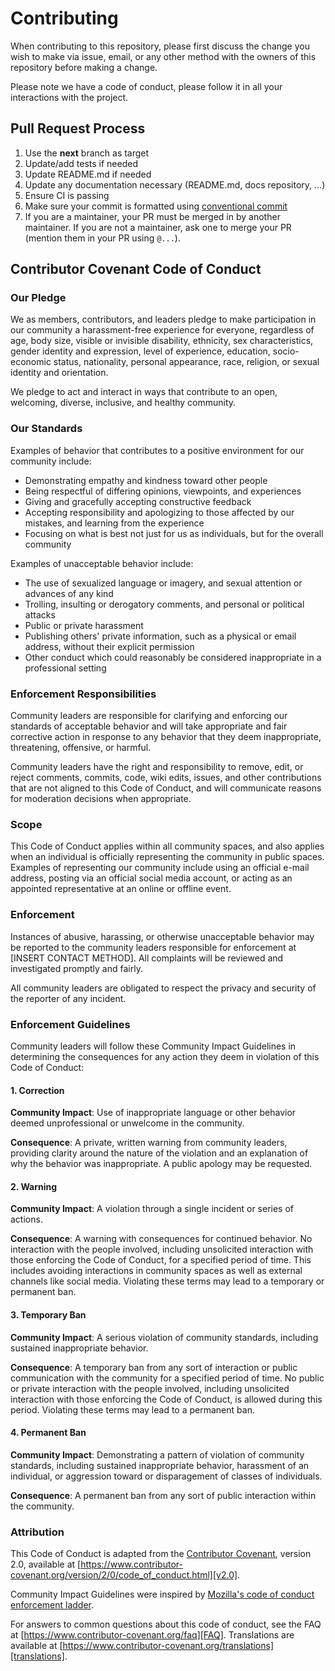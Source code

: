 # Contributing

When contributing to this repository, please first discuss the change you wish to make via issue, email, or any other method with the owners
of this repository before making a change.

Please note we have a code of conduct, please follow it in all your interactions with the project.

## Pull Request Process

1. Use the **next** branch as target
1. Update/add tests if needed
1. Update README.md if needed
1. Update any documentation necessary (README.md, docs repository, ...)
1. Ensure CI is passing
1. Make sure your commit is formatted using [conventional commit](https://www.conventionalcommits.org/en/v1.0.0/)
1. If you are a maintainer, your PR must be merged in by another maintainer. If you are not a maintainer, ask one to merge your PR (mention
   them in your PR using `@...`).

## Contributor Covenant Code of Conduct

### Our Pledge

We as members, contributors, and leaders pledge to make participation in our community a harassment-free experience for everyone, regardless
of age, body size, visible or invisible disability, ethnicity, sex characteristics, gender identity and expression, level of experience,
education, socio-economic status, nationality, personal appearance, race, religion, or sexual identity and orientation.

We pledge to act and interact in ways that contribute to an open, welcoming, diverse, inclusive, and healthy community.

### Our Standards

Examples of behavior that contributes to a positive environment for our community include:

* Demonstrating empathy and kindness toward other people
* Being respectful of differing opinions, viewpoints, and experiences
* Giving and gracefully accepting constructive feedback
* Accepting responsibility and apologizing to those affected by our mistakes, and learning from the experience
* Focusing on what is best not just for us as individuals, but for the overall community

Examples of unacceptable behavior include:

* The use of sexualized language or imagery, and sexual attention or advances of any kind
* Trolling, insulting or derogatory comments, and personal or political attacks
* Public or private harassment
* Publishing others' private information, such as a physical or email address, without their explicit permission
* Other conduct which could reasonably be considered inappropriate in a professional setting

### Enforcement Responsibilities

Community leaders are responsible for clarifying and enforcing our standards of acceptable behavior and will take appropriate and fair
corrective action in response to any behavior that they deem inappropriate, threatening, offensive, or harmful.

Community leaders have the right and responsibility to remove, edit, or reject comments, commits, code, wiki edits, issues, and other
contributions that are not aligned to this Code of Conduct, and will communicate reasons for moderation decisions when appropriate.

### Scope

This Code of Conduct applies within all community spaces, and also applies when an individual is officially representing the community in
public spaces. Examples of representing our community include using an official e-mail address, posting via an official social media
account, or acting as an appointed representative at an online or offline event.

### Enforcement

Instances of abusive, harassing, or otherwise unacceptable behavior may be reported to the community leaders responsible for enforcement at
[INSERT CONTACT METHOD]. All complaints will be reviewed and investigated promptly and fairly.

All community leaders are obligated to respect the privacy and security of the reporter of any incident.

### Enforcement Guidelines

Community leaders will follow these Community Impact Guidelines in determining the consequences for any action they deem in violation of
this Code of Conduct:

#### 1. Correction

**Community Impact**: Use of inappropriate language or other behavior deemed unprofessional or unwelcome in the community.

**Consequence**: A private, written warning from community leaders, providing clarity around the nature of the violation and an explanation
of why the behavior was inappropriate. A public apology may be requested.

#### 2. Warning

**Community Impact**: A violation through a single incident or series of actions.

**Consequence**: A warning with consequences for continued behavior. No interaction with the people involved, including unsolicited
interaction with those enforcing the Code of Conduct, for a specified period of time. This includes avoiding interactions in community
spaces as well as external channels like social media. Violating these terms may lead to a temporary or permanent ban.

#### 3. Temporary Ban

**Community Impact**: A serious violation of community standards, including sustained inappropriate behavior.

**Consequence**: A temporary ban from any sort of interaction or public communication with the community for a specified period of time. No
public or private interaction with the people involved, including unsolicited interaction with those enforcing the Code of Conduct, is
allowed during this period. Violating these terms may lead to a permanent ban.

#### 4. Permanent Ban

**Community Impact**: Demonstrating a pattern of violation of community standards, including sustained inappropriate behavior, harassment of
an individual, or aggression toward or disparagement of classes of individuals.

**Consequence**: A permanent ban from any sort of public interaction within the community.

### Attribution

This Code of Conduct is adapted from the [Contributor Covenant][homepage], version 2.0, available at
[https://www.contributor-covenant.org/version/2/0/code_of_conduct.html][v2.0].

Community Impact Guidelines were inspired by
[Mozilla's code of conduct enforcement ladder][Mozilla CoC].

For answers to common questions about this code of conduct, see the FAQ at
[https://www.contributor-covenant.org/faq][FAQ]. Translations are available
at [https://www.contributor-covenant.org/translations][translations].

[homepage]: https://www.contributor-covenant.org

[v2.0]: https://www.contributor-covenant.org/version/2/0/code_of_conduct.html

[Mozilla CoC]: https://github.com/mozilla/diversity

[FAQ]: https://www.contributor-covenant.org/faq

[translations]: https://www.contributor-covenant.org/translations
